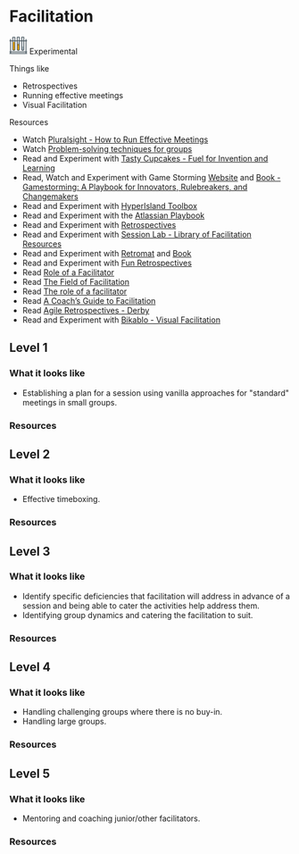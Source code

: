 # Facilitation
![Experimental](../Images/test-lab-tubes.png)  Experimental

Things like
- Retrospectives
- Running effective meetings
- Visual Facilitation

Resources
- Watch [Pluralsight - How to Run Effective Meetings](https://app.pluralsight.com/library/courses/run-effective-meetings/table-of-contents)
- Watch [Problem-solving techniques for groups](https://vimeo.com/126778448)
- Read and Experiment with [Tasty Cupcakes - Fuel for Invention and Learning](http://tastycupcakes.org/)
- Read, Watch and Experiment with Game Storming [Website](http://gamestorming.com/) and [Book - Gamestorming: A Playbook for Innovators, Rulebreakers, and Changemakers ](https://www.amazon.com/Gamestorming-Playbook-Innovators-Rulebreakers-Changemakers/dp/0596804172)
- Read and Experiment with [HyperIsland Toolbox](http://toolbox.hyperisland.com/)
- Read and Experiment with the [Atlassian Playbook](https://www.atlassian.com/team-playbook)
- Read and Experiment with [Retrospectives](http://retrospectivewiki.org/index.php?title=Retrospective_Plans)
- Read and Experiment with [Session Lab - Library of Facilitation Resources](https://www.sessionlab.com/library)
- Read and Experiment with [Retromat](https://plans-for-retrospectives.com) and [Book](https://plans-for-retrospectives.com/en/print)
- Read and Experiment with [Fun Retrospectives](http://www.funretrospectives.com/)
- Read [Role of a Facilitator](https://www.mindtools.com/pages/article/RoleofAFacilitator.htm)
- Read [The Field of Facilitation](https://thefieldoffacilitation.wordpress.com/)
- Read [The role of a facilitator](https://www.mindtools.com/community/pages/article/RoleofAFacilitator.php)
- Read [A Coach’s Guide to Facilitation](https://drive.google.com/file/d/0By6IHn_q3F2WNnVVZ3lkX3NDem8/view)
- Read [Agile Retrospectives - Derby](https://www.amazon.com/Agile-Retrospectives-Making-Teams-Great/dp/0977616649)
- Read and Experiment with [Bikablo - Visual Facilitation](http://www.marcelvanhove.com/freetraining)

## Level 1

### What it looks like

- Establishing a plan for a session using vanilla approaches for "standard" meetings in small groups.

### Resources

## Level 2

### What it looks like

- Effective timeboxing.

### Resources

## Level 3

### What it looks like

- Identify specific deficiencies that facilitation will address in advance of a session and being able to cater the activities help address them.
- Identifying group dynamics and catering the facilitation to suit.

### Resources

## Level 4

### What it looks like

- Handling challenging groups where there is no buy-in.
- Handling large groups.

### Resources

## Level 5

### What it looks like

- Mentoring and coaching junior/other facilitators.

### Resources